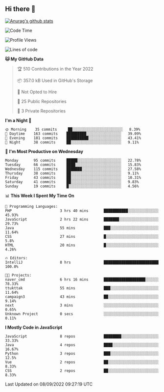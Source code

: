 ## Hi there 👋

[![Anurag's github stats](https://github-readme-stats.vercel.app/api?username=Songwonseok)](https://github.com/anuraghazra/github-readme-stats)



<!--START_SECTION:waka-->
![Code Time](http://img.shields.io/badge/Code%20Time-1%2C748%20hrs%2020%20mins-blue)

![Profile Views](http://img.shields.io/badge/Profile%20Views-0-blue)

![Lines of code](https://img.shields.io/badge/From%20Hello%20World%20I%27ve%20Written-3%20Million%20lines%20of%20code-blue)

**🐱 My GitHub Data** 

> 🏆 510 Contributions in the Year 2022
 > 
> 📦 357.0 kB Used in GitHub's Storage 
 > 
> 🚫 Not Opted to Hire
 > 
> 📜 25 Public Repositories 
 > 
> 🔑 3 Private Repositories  
 > 
**I'm a Night 🦉** 

```text
🌞 Morning    35 commits     ██░░░░░░░░░░░░░░░░░░░░░░░   8.39% 
🌆 Daytime    163 commits    █████████░░░░░░░░░░░░░░░░   39.09% 
🌃 Evening    181 commits    ██████████░░░░░░░░░░░░░░░   43.41% 
🌙 Night      38 commits     ██░░░░░░░░░░░░░░░░░░░░░░░   9.11%

```
📅 **I'm Most Productive on Wednesday** 

```text
Monday       95 commits     █████░░░░░░░░░░░░░░░░░░░░   22.78% 
Tuesday      66 commits     ████░░░░░░░░░░░░░░░░░░░░░   15.83% 
Wednesday    115 commits    ███████░░░░░░░░░░░░░░░░░░   27.58% 
Thursday     38 commits     ██░░░░░░░░░░░░░░░░░░░░░░░   9.11% 
Friday       43 commits     ██░░░░░░░░░░░░░░░░░░░░░░░   10.31% 
Saturday     41 commits     ██░░░░░░░░░░░░░░░░░░░░░░░   9.83% 
Sunday       19 commits     █░░░░░░░░░░░░░░░░░░░░░░░░   4.56%

```


📊 **This Week I Spent My Time On** 

```text
💬 Programming Languages: 
PHP                      3 hrs 40 mins       ███████████░░░░░░░░░░░░░░   45.93% 
JavaScript               2 hrs 22 mins       ███████░░░░░░░░░░░░░░░░░░   29.73% 
Java                     55 mins             ███░░░░░░░░░░░░░░░░░░░░░░   11.64% 
CSS                      27 mins             █░░░░░░░░░░░░░░░░░░░░░░░░   5.8% 
HTML                     20 mins             █░░░░░░░░░░░░░░░░░░░░░░░░   4.26%

🔥 Editors: 
IntelliJ                 8 hrs               █████████████████████████   100.0%

🐱‍💻 Projects: 
naver_cmd                6 hrs 16 mins       ███████████████████░░░░░░   78.33% 
ttukttak                 55 mins             ███░░░░░░░░░░░░░░░░░░░░░░   11.64% 
campaign3                43 mins             ██░░░░░░░░░░░░░░░░░░░░░░░   9.14% 
next                     3 mins              ░░░░░░░░░░░░░░░░░░░░░░░░░   0.65% 
Unknown Project          0 secs              ░░░░░░░░░░░░░░░░░░░░░░░░░   0.11%

```

**I Mostly Code in JavaScript** 

```text
JavaScript               8 repos             ████████░░░░░░░░░░░░░░░░░   33.33% 
Java                     4 repos             ████░░░░░░░░░░░░░░░░░░░░░   16.67% 
Python                   3 repos             ███░░░░░░░░░░░░░░░░░░░░░░   12.5% 
Vue                      2 repos             ██░░░░░░░░░░░░░░░░░░░░░░░   8.33% 
CSS                      2 repos             ██░░░░░░░░░░░░░░░░░░░░░░░   8.33%

```



 Last Updated on 08/09/2022 09:27:19 UTC
<!--END_SECTION:waka-->
